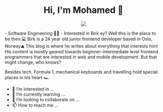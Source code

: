 <h1 align="center">Hi, I'm Mohamed 👋</h1>
<p align="center">
    <a href="https://www.linkedin.com/in/hassansido"><img src="https://img.shields.io/badge/linkedin-%230177B5?style=flat&logo=linkedin&logoColor=white"/></a>
  </p>
- Software Engineering 👨‍💻
- Interested in Birk ey? Well this is the place to be then.💻
Birk is a 24 year old junior frontend developer based in Oslo, Norway⛰️ This blog is where he writes about everything that interests him! His content is mostly geared towards beginner-intermediate level frontend programmers that are interested in web and mobile development. But that might change, who knows?

Besides tech, Formula 1, mechanical keyboards and travelling hold special places in his heart 🏎️
- 👀 I’m interested in ...
- 🌱 I’m currently learning ...
- 💞️ I’m looking to collaborate on ...
- 📫 How to reach me ...

<!---
HassanSido/HassanSido is a ✨ special ✨ repository because its `README.md` (this file) appears on your GitHub profile.
You can click the Preview link to take a look at your changes.
--->
